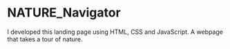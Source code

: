 # NATURE_Navigator
I developed this landing page using HTML, CSS and JavaScript. A webpage that takes a tour of nature.

